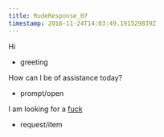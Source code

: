 ```yaml
---
title: RudeResponse_07
timestamp: 2016-11-24T14:03:49.191529839Z
---
```


Hi
* greeting

How can I be of assistance today?
* prompt/open

I am looking for a [fuck](item_type)
* request/item
